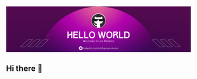 <!--Banner-->
![HernanMuniz1 Banner Image](https://github.com/HernanMuniz1/hernanmuniz1/blob/main/banner.png)

## Hi there 👋

<!--
**HernanMuniz1/HernanMuniz1** is a ✨ _special_ ✨ repository because its `README.md` (this file) appears on your GitHub profile.

Here are some ideas to get you started:

- 🔭 I’m currently working on ...
- 🌱 I’m currently learning ...
- 👯 I’m looking to collaborate on ...
- 🤔 I’m looking for help with ...
- 💬 Ask me about ...
- 📫 How to reach me: ...
- 😄 Pronouns: ...
- ⚡ Fun fact: ...
-->
